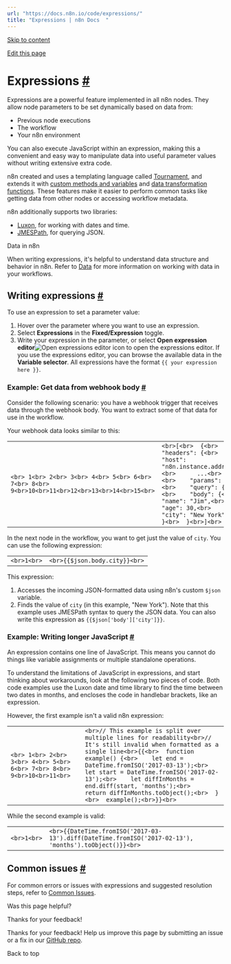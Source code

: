 ```yaml
---
url: "https://docs.n8n.io/code/expressions/"
title: "Expressions | n8n Docs  "
---
```


[Skip to content](https://docs.n8n.io/code/expressions/#expressions)

[Edit this page](https://github.com/n8n-io/n8n-docs/edit/main/docs/code/expressions.md "Edit this page")

# Expressions [\#](https://docs.n8n.io/code/expressions/\#expressions "Permanent link")

Expressions are a powerful feature implemented in all n8n nodes. They allow node parameters to be set dynamically based on data from:

- Previous node executions
- The workflow
- Your n8n environment

You can also execute JavaScript within an expression, making this a convenient and easy way to manipulate data into useful parameter values without writing extensive extra code.

n8n created and uses a templating language called [Tournament](https://github.com/n8n-io/tournament), and extends it with [custom methods and variables](https://docs.n8n.io/code/builtin/overview/) and [data transformation functions](https://docs.n8n.io/code/builtin/data-transformation-functions/). These features make it easier to perform common tasks like getting data from other nodes or accessing workflow metadata.

n8n additionally supports two libraries:

- [Luxon](https://github.com/moment/luxon/), for working with dates and time.
- [JMESPath](https://jmespath.org/), for querying JSON.

Data in n8n

When writing expressions, it's helpful to understand data structure and behavior in n8n. Refer to [Data](https://docs.n8n.io/data/) for more information on working with data in your workflows.

## Writing expressions [\#](https://docs.n8n.io/code/expressions/\#writing-expressions "Permanent link")

To use an expression to set a parameter value:

1. Hover over the parameter where you want to use an expression.
2. Select **Expressions** in the **Fixed/Expression** toggle.
3. Write your expression in the parameter, or select **Open expression editor**![Open expressions editor icon](https://docs.n8n.io/_images/common-icons/open-expression-editor.png) to open the expressions editor. If you use the expressions editor, you can browse the available data in the **Variable selector**. All expressions have the format `{{ your expression here }}`.

### Example: Get data from webhook body [\#](https://docs.n8n.io/code/expressions/\#example-get-data-from-webhook-body "Permanent link")

Consider the following scenario: you have a webhook trigger that receives data through the webhook body. You want to extract some of that data for use in the workflow.

Your webhook data looks similar to this:

|     |     |
| --- | --- |
| ```<br> 1<br> 2<br> 3<br> 4<br> 5<br> 6<br> 7<br> 8<br> 9<br>10<br>11<br>12<br>13<br>14<br>15<br>``` | ```<br>[<br>  {<br>    "headers": {<br>      "host": "n8n.instance.address",<br>      ...<br>    },<br>    "params": {},<br>    "query": {},<br>    "body": {<br>      "name": "Jim",<br>      "age": 30,<br>      "city": "New York"<br>    }<br>  }<br>]<br>``` |

In the next node in the workflow, you want to get just the value of `city`. You can use the following expression:

|     |     |
| --- | --- |
| ```<br>1<br>``` | ```<br>{{$json.body.city}}<br>``` |

This expression:

1. Accesses the incoming JSON-formatted data using n8n's custom `$json` variable.
2. Finds the value of `city` (in this example, "New York"). Note that this example uses JMESPath syntax to query the JSON data. You can also write this expression as `{{$json['body']['city']}}`.

### Example: Writing longer JavaScript [\#](https://docs.n8n.io/code/expressions/\#example-writing-longer-javascript "Permanent link")

An expression contains one line of JavaScript. This means you cannot do things like variable assignments or multiple standalone operations.

To understand the limitations of JavaScript in expressions, and start thinking about workarounds, look at the following two pieces of code. Both code examples use the Luxon date and time library to find the time between two dates in months, and encloses the code in handlebar brackets, like an expression.

However, the first example isn't a valid n8n expression:

|     |     |
| --- | --- |
| ```<br> 1<br> 2<br> 3<br> 4<br> 5<br> 6<br> 7<br> 8<br> 9<br>10<br>11<br>``` | ```<br>// This example is split over multiple lines for readability<br>// It's still invalid when formatted as a single line<br>{{<br>  function example() {<br>    let end = DateTime.fromISO('2017-03-13');<br>    let start = DateTime.fromISO('2017-02-13');<br>    let diffInMonths = end.diff(start, 'months');<br>    return diffInMonths.toObject();<br>  }<br>  example();<br>}}<br>``` |

While the second example is valid:

|     |     |
| --- | --- |
| ```<br>1<br>``` | ```<br>{{DateTime.fromISO('2017-03-13').diff(DateTime.fromISO('2017-02-13'), 'months').toObject()}}<br>``` |

## Common issues [\#](https://docs.n8n.io/code/expressions/\#common-issues "Permanent link")

For common errors or issues with expressions and suggested resolution steps, refer to [Common Issues](https://docs.n8n.io/code/cookbook/expressions/common-issues/).

Was this page helpful?






Thanks for your feedback!






Thanks for your feedback! Help us improve this page by submitting an issue or a fix in our [GitHub repo](https://github.com/n8n-io/n8n-docs).


Back to top